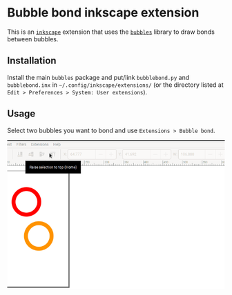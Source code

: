 # Bubble bond inkscape extension

This is an [`inkscape`](https://inkscape.org/) extension 
that uses the [`bubbles`](../) library
to draw bonds between bubbles.

## Installation

Install the main `bubbles` package and put/link
`bubblebond.py` and `bubblebond.inx`
in `~/.config/inkscape/extensions/`
(or the directory listed at `Edit > Preferences > System: User extensions`).

## Usage

Select two bubbles you want to bond 
and use `Extensions > Bubble bond`. 

![screencast](screencast.gif)
